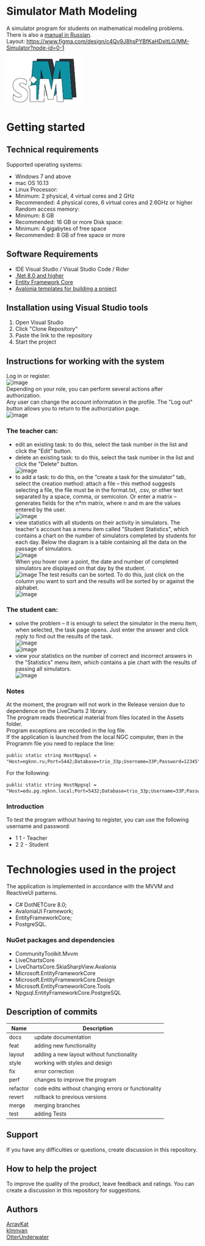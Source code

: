# Simulator Math Modeling  
A simulator program for students on mathematical modeling problems.  
There is also a [manual in Russian](https://github.com/OtterUnderwater/MathModelingSimulator/blob/master/README_RUS.md).  
Layout: https://www.figma.com/design/c4Qv9J8hsPYBfKaHDxltLG/MM-Simulator?node-id=0-1   
  
<img src="https://github.com/OtterUnderwater/MathModelingSimulator/blob/master/logo.png" width="200" alt="Simulator-MM"/>
  
# Getting started  
## Technical requirements  
Supported operating systems:
* Windows 7 and above
* mac OS 10.13 
* Linux
Processor:
* Minimum: 2 physical, 4 virtual cores and 2 GHz
* Recommended: 4 physical cores, 6 virtual cores and 2.6GHz or higher
Random access memory:
* Minimum: 8 GB
* Recommended: 16 GB or more
Disk space:
* Minimum: 4 gigabytes of free space
* Recommended: 8 GB of free space or more
  
## Software Requirements  
* IDE Visual Studio / Visual Studio Code / Rider  
* [.Net 8.0 and higher](https://dotnet.microsoft.com/en-us/)  
* [Entity Framework Core](https://learn.microsoft.com/en-us/ef/core/cli/dotnet)  
* [Avalonia templates for building a project](https://avaloniachina.github.io/avalonia-docs/ru/docs/get-started/install/)

## Installation using Visual Studio tools  
1. Open Visual Studio
2. Click "Clone Repository"
3. Paste the link to the repository
4. Start the project

## Instructions for working with the system  
Log in or register.  
![image](https://github.com/user-attachments/assets/36e02a81-b699-4850-afbe-6fc94ad6831f)  
Depending on your role, you can perform several actions after authorization.  
Any user can change the account information in the profile. The "Log out" button allows you to return to the authorization page.  
![image](https://github.com/user-attachments/assets/139be28f-c554-4cfe-86e5-b4c5ba61eecf)   
  
### The teacher can:  
* edit an existing task: to do this, select the task number in the list and click the "Edit" button.  
* delete an existing task: to do this, select the task number in the list and click the "Delete" button.  
  ![image](https://github.com/user-attachments/assets/53642fc4-b4f0-4620-a674-b6e865e15fd7)  
* to add a task: to do this, on the "create a task for the simulator" tab, select the creation method: attach a file – this method suggests selecting a file, the file must be in the format.txt, .csv, or other text separated by a space, comma, or semicolon. Or enter a matrix – generates fields for the n*m matrix, where n and m are the values entered by the user.  
  ![image](https://github.com/user-attachments/assets/3c608edd-67fb-475c-8667-977eddcb7798)  
* view statistics with all students on their activity in simulators. The teacher's account has a menu item called "Student Statistics", which contains a chart on the number of simulators completed by students for each day. Below the diagram is a table containing all the data on the passage of simulators.  
  ![image](https://github.com/user-attachments/assets/ea334396-251f-4562-be7a-78d0be728ef0)   
  When you hover over a point, the date and number of completed simulators are displayed on that day by the student.  
  ![image](https://github.com/user-attachments/assets/713f59d8-00c3-422c-85ec-fd73a8f0ebf9)
  The test results can be sorted. To do this, just click on the column you want to sort and the results will be sorted by or against the alphabet.  
  ![image](https://github.com/user-attachments/assets/2cae7394-68ba-455b-9224-b2d0ba043fd2)   
  
### The student can:   
* solve the problem – it is enough to select the simulator in the menu item, when selected, the task page opens. Just enter the answer and click reply to find out the results of the task.  
  ![image](https://github.com/user-attachments/assets/b5de5d87-1639-4344-9455-66e4f3c35837)  
  ![image](https://github.com/user-attachments/assets/f31f7819-7445-46d0-993b-ecf13d0ae936)  
* view your statistics on the number of correct and incorrect answers in the "Statistics" menu item, which contains a pie chart with the results of passing all simulators.  
  ![image](https://github.com/user-attachments/assets/3c9ff379-2561-47b6-b938-499914130b6a)  
  
### Notes  
At the moment, the program will not work in the Release version due to dependence on the LiveCharts 2 library.  
The program reads theoretical material from files located in the Assets folder.  
Program exceptions are recorded in the log file.  
If the application is launched from the local NGC computer, then in the Programm file you need to replace the line:  
```
public static string HostNpgsql = "Host=ngknn.ru;Port=5442;Database=trio_33p;Username=33P;Password=12345";
```
For the following:  
```
public static string HostNpgsql = "Host=edu.pg.ngknn.local;Port=5432;Database=trio_33p;Username=33P;Password=12345";
```  
### Introduction  
To test the program without having to register, you can use the following username and password:  
* 1 1 - Teacher  
* 2 2 - Student  

# Technologies used in the project  
The application is implemented in accordance with the MVVM and ReactiveUI patterns.  
* C# DotNETCore 8.0;   
* AvaloniaUI Framework;   
* EntityFrameworkCore;   
* PostgreSQL.  
### NuGet packages and dependencies  
* CommunityToolkit.Mvvm  
* LiveChartsCore  
* LiveChartsCore.SkiaSharpView.Avalonia  
* Microsoft.EntityFrameworkCore  
* Microsoft.EntityFrameworkCore.Design  
* Microsoft.EntityFrameworkCore.Tools  
* Npgsql.EntityFrameworkCore.PostgreSQL  

## Description of commits
| Name     | Description                                          |
| -------- | ---------------------------------------------------- |
| docs     | update documentation                                 |
| feat     | adding new functionality                             |
| layout   | adding a new layout without functionality            |
| style    | working with styles and design                       |
| fix      | error correction                                     |
| perf     | changes to improve the program                       |
| refactor | code edits without changing errors or functionality  |
| revert   | rollback to previous versions                        |
| merge    | merging branches                                     |
| test     | adding Tests                                         |
  
## Support  
If you have any difficulties or questions, create discussion in this repository.   
  
## How to help the project  
To improve the quality of the product, leave feedback and ratings. You can create a discussion in this repository for suggestions.  
  
## Authors
[ArrayKat](https://github.com/ArrayKat)  
[klmnvan](https://github.com/klmnvan)  
[OtterUnderwater](https://github.com/OtterUnderwater)  
